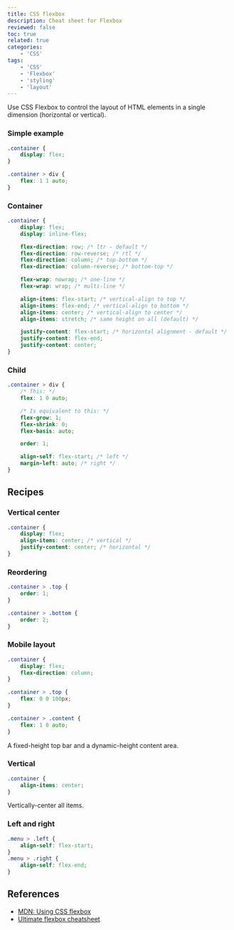 ```yaml
---
title: CSS flexbox
description: Cheat sheet for Flexbox
reviewed: false
toc: true
related: true
categories:
    - 'CSS'
tags:
    - 'CSS'
    - 'Flexbox'
    - 'styling'
    - 'layout'
---
```


Use CSS Flexbox to control the layout of HTML elements in a single dimension (horizontal or vertical).

<!--more-->

### Simple example

```css
.container {
    display: flex;
}

.container > div {
    flex: 1 1 auto;
}
```

### Container

```css
.container {
    display: flex;
    display: inline-flex;

    flex-direction: row; /* ltr - default */
    flex-direction: row-reverse; /* rtl */
    flex-direction: column; /* top-bottom */
    flex-direction: column-reverse; /* bottom-top */

    flex-wrap: nowrap; /* one-line */
    flex-wrap: wrap; /* multi-line */

    align-items: flex-start; /* vertical-align to top */
    align-items: flex-end; /* vertical-align to bottom */
    align-items: center; /* vertical-align to center */
    align-items: stretch; /* same height on all (default) */

    justify-content: flex-start; /* horizontal alignment - default */
    justify-content: flex-end;
    justify-content: center;
}
```

### Child

```css
.container > div {
    /* This: */
    flex: 1 0 auto;

    /* Is equivalent to this: */
    flex-grow: 1;
    flex-shrink: 0;
    flex-basis: auto;

    order: 1;

    align-self: flex-start; /* left */
    margin-left: auto; /* right */
}
```

## Recipes

### Vertical center

```css
.container {
    display: flex;
    align-items: center; /* vertical */
    justify-content: center; /* horizontal */
}
```

### Reordering

```css
.container > .top {
    order: 1;
}

.container > .bottom {
    order: 2;
}
```

### Mobile layout

```css
.container {
    display: flex;
    flex-direction: column;
}

.container > .top {
    flex: 0 0 100px;
}

.container > .content {
    flex: 1 0 auto;
}
```

A fixed-height top bar and a dynamic-height content area.

### Vertical

```css
.container {
    align-items: center;
}
```

Vertically-center all items.

### Left and right

```css
.menu > .left {
    align-self: flex-start;
}
.menu > .right {
    align-self: flex-end;
}
```

## References

-   [MDN: Using CSS flexbox](https://developer.mozilla.org/en-US/docs/Web/Guide/CSS/Flexible_boxes)
-   [Ultimate flexbox cheatsheet](http://www.sketchingwithcss.com/samplechapter/cheatsheet.html)
